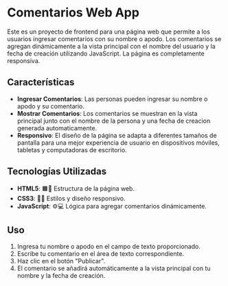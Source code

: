 # Comentarios Web App

Este es un proyecto de frontend para una página web que permite a los usuarios ingresar comentarios con su nombre o apodo. Los comentarios se agregan dinámicamente a la vista principal con el nombre del usuario y la fecha de creación utilizando JavaScript. La página es completamente responsiva.

## Características

- **Ingresar Comentarios**: Las personas pueden ingresar su nombre o apodo y su comentario.
- **Mostrar Comentarios**: Los comentarios se muestran en la vista principal junto con el nombre de la persona y una fecha de creacion generada automaticamente.
- **Responsivo**: El diseño de la página se adapta a diferentes tamaños de pantalla para una mejor experiencia de usuario en dispositivos móviles, tabletas y computadoras de escritorio.

## Tecnologías Utilizadas

- **HTML5**: 🟧📄 Estructura de la página web.
- **CSS3**: 🎨💅 Estilos y diseño responsivo.
- **JavaScript**: ⚙️💻 Lógica para agregar comentarios dinámicamente.

## Uso

1. Ingresa tu nombre o apodo en el campo de texto proporcionado.
2. Escribe tu comentario en el área de texto correspondiente.
3. Haz clic en el botón "Publicar".
4. El comentario se añadirá automáticamente a la vista principal con tu nombre y la fecha de creación.


